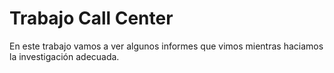 # Trabajo Call Center

En este trabajo vamos a ver algunos informes que vimos mientras haciamos la investigación adecuada.



